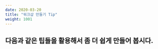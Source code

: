 ```yaml
---
date: 2020-03-20
title: "워크샵 만들기 Tip"
weight: 1001
---
```


## 다음과 같은 팁들을 활용해서 좀 더 쉽게 만들어 봅시다.


